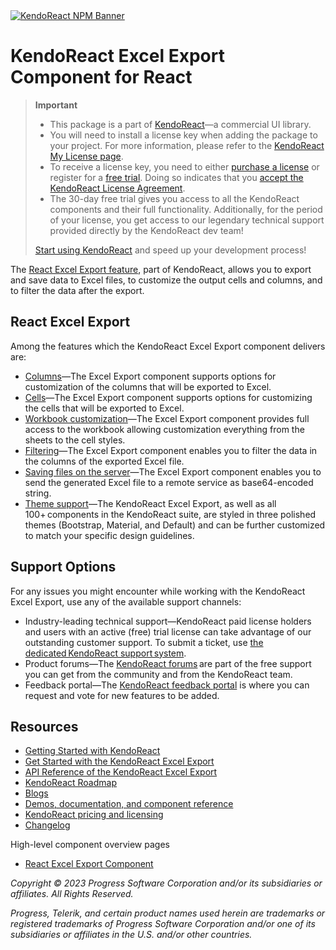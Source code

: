 <a href="https://www.telerik.com/kendo-react-ui?utm_medium=referral&utm_source=npm&utm_campaign=kendo-ui-react-trial-npm-excel&utm_content=banner" target="_blank">
<img src="https://www.telerik.com/kendo-react-ui/components/npm-banner.svg" alt="KendoReact NPM Banner">
</a>

# KendoReact Excel Export Component for React

> **Important**
> * This package is а part of [KendoReact](https://www.telerik.com/kendo-react-ui?utm_medium=referral&utm_source=npm&utm_campaign=kendo-ui-react-trial-npm-excelexport)&mdash;a commercial UI library.
> * You will need to install a license key when adding the package to your project. For more information, please refer to the [KendoReact My License page](https://www.telerik.com/kendo-react-ui/components/my-license/?utm_medium=referral&utm_source=npm&utm_campaign=kendo-ui-react-trial-npm-excelexport).
> * To receive a license key, you need to either [purchase a license](https://www.telerik.com/kendo-react-ui/pricing?utm_medium=referral&utm_source=npm&utm_campaign=kendo-ui-react-trial-npm-excelexport) or register for a [free trial](https://www.telerik.com/try/kendo-react-ui?utm_medium=referral&utm_source=npm&utm_campaign=kendo-ui-react-trial-npm-excelexport). Doing so indicates that you [accept the KendoReact License Agreement](https://www.telerik.com/purchase/license-agreement/progress-kendoreact?utm_medium=referral&utm_source=npm&utm_campaign=kendo-ui-react-trial-npm-excelexport).
> * The 30-day free trial gives you access to all the KendoReact components and their full functionality. Additionally, for the period of your license, you get access to our legendary technical support provided directly by the KendoReact dev team!
>
> [Start using KendoReact](https://www.telerik.com/try/kendo-react-ui?utm_medium=referral&utm_source=npm&utm_campaign=kendo-ui-react-trial-npm-excelexport) and speed up your development process!

The [React Excel Export feature](https://www.telerik.com/kendo-react-ui/excelexport), part of KendoReact, allows you to export and save data to Excel files, to customize the output cells and columns, and to filter the data after the export.

## React Excel Export

Among the features which the KendoReact Excel Export component delivers are:

* [Columns](https://www.telerik.com/kendo-react-ui/components/excelexport/columns/?utm_medium=referral&utm_source=npm&utm_campaign=kendo-ui-react-trial-npm-excelexport)&mdash;The Excel Export component supports options for customization of the columns that will be exported to Excel.
* [Cells](https://www.telerik.com/kendo-react-ui/components/excelexport/cells/?utm_medium=referral&utm_source=npm&utm_campaign=kendo-ui-react-trial-npm-excelexport)&mdash;The Excel Export component supports options for customizing the cells that will be exported to Excel.
* [Workbook customization](https://www.telerik.com/kendo-react-ui/components/excelexport/customization/?utm_medium=referral&utm_source=npm&utm_campaign=kendo-ui-react-trial-npm-excelexport)&mdash;The Excel Export component provides full access to the workbook allowing customization everything from the sheets to the cell styles.
* [Filtering](https://www.telerik.com/kendo-react-ui/components/excelexport/filtering/?utm_medium=referral&utm_source=npm&utm_campaign=kendo-ui-react-trial-npm-excelexport)&mdash;The Excel Export component enables you to filter the data in the columns of the exported Excel file.
* [Saving files on the server](https://www.telerik.com/kendo-react-ui/components/excelexport/saving/?utm_medium=referral&utm_source=npm&utm_campaign=kendo-ui-react-trial-npm-excelexport)&mdash;The Excel Export component enables you to send the generated Excel file to a remote service as base64-encoded string.
* [Theme support](https://www.telerik.com/kendo-react-ui/components/styling/?utm_medium=referral&utm_source=npm&utm_campaign=kendo-ui-react-trial-npm-excelexport)&mdash;The KendoReact Excel Export, as well as all 100+ components in the KendoReact suite, are styled in three polished themes (Bootstrap, Material, and Default) and can be further customized to match your specific design guidelines.

## Support Options

For any issues you might encounter while working with the KendoReact Excel Export, use any of the available support channels:

* Industry-leading technical support&mdash;KendoReact paid license holders and users with an active (free) trial license can take advantage of our outstanding customer support. To submit a ticket, use [the dedicated KendoReact support system](https://www.telerik.com/account/support-tickets?utm_medium=referral&utm_source=npm&utm_campaign=kendo-ui-react-trial-npm-excelexport).
* Product forums&mdash;The [KendoReact forums](https://www.telerik.com/forums/kendo-ui-react?utm_medium=referral&utm_source=npm&utm_campaign=kendo-ui-react-trial-npm-excelexport) are part of the free support you can get from the community and from the KendoReact team.
* Feedback portal&mdash;The [KendoReact feedback portal](https://feedback.telerik.com/kendo-react-ui?utm_medium=referral&utm_source=npm&utm_campaign=kendo-ui-react-trial-npm-excelexport) is where you can request and vote for new features to be added.

## Resources

* [Getting Started with KendoReact](https://www.telerik.com/kendo-react-ui/components/getting-started/?utm_medium=referral&utm_source=npm&utm_campaign=kendo-ui-react-trial-npm-excelexport)
* [Get Started with the KendoReact Excel Export](https://www.telerik.com/kendo-react-ui/components/excelexport/?utm_medium=referral&utm_source=npm&utm_campaign=kendo-ui-react-trial-npm-excelexport)
* [API Reference of the KendoReact Excel Export](https://www.telerik.com/kendo-react-ui/components/excelexport/api/ExcelExportProps/?utm_medium=referral&utm_source=npm&utm_campaign=kendo-ui-react-trial-npm-excelexport)
* [KendoReact Roadmap](https://www.telerik.com/support/whats-new/kendo-react-ui/roadmap?utm_medium=referral&utm_source=npm&utm_campaign=kendo-ui-react-trial-npm-excelexport)
* [Blogs](https://www.telerik.com/blogs/tag/kendoreact?utm_medium=referral&utm_source=npm&utm_campaign=kendo-ui-react-trial-npm-excelexport)
* [Demos, documentation, and component reference](https://www.telerik.com/kendo-react-ui/components/?utm_medium=referral&utm_source=npm&utm_campaign=kendo-ui-react-trial-npm-excelexport)
* [KendoReact pricing and licensing](https://www.telerik.com/kendo-react-ui/pricing?utm_medium=referral&utm_source=npm&utm_campaign=kendo-ui-react-trial-npm-excelexport)
* [Changelog](https://www.telerik.com/kendo-react-ui/components/changelogs/ui-for-react/?utm_medium=referral&utm_source=npm&utm_campaign=kendo-ui-react-trial-npm-excelexport)

High-level component overview pages

* [React Excel Export Component](https://www.telerik.com/kendo-react-ui/excelexport)

*Copyright © 2023 Progress Software Corporation and/or its subsidiaries or affiliates. All Rights Reserved.*

*Progress, Telerik, and certain product names used herein are trademarks or registered trademarks of Progress Software Corporation and/or one of its subsidiaries or affiliates in the U.S. and/or other countries.*
